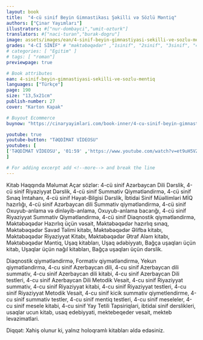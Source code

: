 ```yaml
---
layout: book
title:  "4-cü sinif Beyin Gimnastikası Şəkilli və Sözlü Məntiq"
authors: ["Çinar Yayımları"]
illustrators: #["nur-dombayci","umit-ozturk"]
translators: #["naci-turan","burak-dogru"]
image: assets/images/ean/4-sinif-beyin-gimnastiyasi-sekilli-ve-sozlu-mentiq.png
grades: "4-Cİ SİNİF" # "məktəbəqədər" ,"1sinif", "2sinif", "3sinif", "4sinif", "5sinif"
# categories: [ "Egitim" ]
# tags: [ "roman"]
previewpage: true

# Book attributes
ean: 4-sinif-beyin-gimnastiyasi-sekilli-ve-sozlu-mentiq
languages: ["Türkçe"]
page: 190
size: "13,5x21cm"
publish-number: 27
cover: "Karton Kapak"

# Buyout Ecommerce
buynow: "https://cinaryayimlari.com/book-inner/4-cu-sinif-beyin-gimnastikasi-sekilli-ve-sozlu-mentiq-70"

youtube: true
youtube-button: "TƏQDİMAT VİDEOSU" 
youtubes: [ 
['TƏQDİMAT VİDEOSU', '01:59' ,'https://www.youtube.com/watch?v=et9uH5VZ5-Q']
]

# For adding excerpt add <!--more--> and break the line
---
```

Kitab Haqqında Məlumat
Açar sözlər: 4-cü sinif Azərbaycan Dili Dərslik, 4-cü sinif Riyaziyyat Dərslik, 4-cü sinif Summativ Qiymətləndirmə, 4-cü sinif Sınaq İmtahanı, 4-cü sinif Həyat-Bilgisi Dərslik, İbtidai Sinif Müəllimləri MİQ hazırlığı, 4-cü sinif Azərbaycan dili Summativ qiymətləndirmə, 4-cü sinif Oxuyub-anlama və dinləyib-anlama, Oxuyub-anlama bacarığı, 4-cü sinif Riyaziyyat Summativ Qiymətləndirmə, 4-cü sinif Diaqnostik qiymətləndirmə, Məktəbəqədər Hazırlıq üçün vəsait, Məktəbəqədər hazırlıq sınaq, Məktəbəqədər Savad Təlimi kitabı, Məktəbəqədər Əlifba kitabı, Məktəbəqədər Riyaziyyat Kitabı, Məktəbəqədər Ətraf Aləm kitabı, Məktəbəqədər Məntiq, Uşaq kitabları, Uşaq ədəbiyyatı, Bağça uşaqları üçün kitab, Uşaqlar üçün nağıl kitabları, Bağça uşaqları üçün dərslik.

Diaqnostik qiymətləndirmə, Formativ qiymətləndirmə, Yekun qiymətləndirmə, 4-cu sinif Azerbaycan dili, 4-cu sinif Azerbaycan dili summativ, 4-cu sinif Azerbaycan dili kitabi, 4-cu sinif Azerbaycan Dili testleri, 4-cu sinif Azerbaycan Dili Metodik Vesait, 4-cu sinif Riyaziyyat summativ, 4-cu sinif Riyaziyyat kitabi, 4-cu sinif Riyaziyyat testleri, 4-cu sinif Riyaziyyat Metodik Vesait, 4-cu sinif kicik summativ qiymetlendirme, 4-cu sinif summativ testler, 4-cu sinif mentiq testleri, 4-cu sinif meseleler, 4-cu sinif mesele kitabi, 4-cu sinif Yay Tetili Tapsiriqlari, ibtidai sinif derslikleri, usaqlar ucun kitab, usaq edebiyyati, mektebeqeder vesait, mekteb levazimatlari.

Diqqət: Xahiş olunur ki, yalnız holoqramlı kitabları əldə edəsiniz.
<!--more--> 